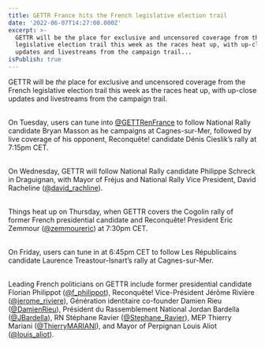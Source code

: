 ```yaml
---
title: GETTR France hits the French legislative election trail
date: '2022-06-07T14:27:00.000Z'
excerpt: >-
  GETTR will be the place for exclusive and uncensored coverage from the French
  legislative election trail this week as the races heat up, with up-close
  updates and livestreams from the campaign trail...
isPublish: true
---
```


GETTR will be _the_ place for exclusive and uncensored coverage from the French legislative election trail this week as the races heat up, with up-close updates and livestreams from the campaign trail.  
   
  
On Tuesday, users can tune into [@GETTRenFrance](https://gettr.com/user/gettrenfrance) to follow National Rally candidate Bryan Masson as he campaigns at Cagnes-sur-Mer, followed by live coverage of his opponent, Reconquête! candidate Dénis Cieslik’s rally at 7:15pm CET.  
   
  
On Wednesday, GETTR will follow National Rally candidate Philippe Schreck in Draguignan, with Mayor of Fréjus and National Rally Vice President, David Racheline ([@david_rachline](https://gettr.com/user/david_rachline)).  
   
  
Things heat up on Thursday, when GETTR covers the Cogolin rally of former French presidential candidate and Reconquête! President Eric Zemmour ([@zemmoureric](https://gettr.com/user/zemmoureric)) at 7:30pm CET.  
   
  
On Friday, users can tune in at 6:45pm CET to follow Les Républicains candidate Laurence Treastour-Isnart’s rally at Cagnes-sur-Mer.  
   
  
Leading French politicians on GETTR include former presidential candidate Florian Philippot ([@f_philippot](https://gettr.com/user/f_philippot)), Reconquête! Vice-Président Jérôme Rivière ([@jerome_riviere](https://gettr.com/user/jerome_riviere)), Génération identitaire co-founder Damien Rieu ([@DamienRieu](https://gettr.com/user/damienrieu)), Président du Rassemblement National Jordan Bardella ([@JBardella](https://gettr.com/user/jbardella)), RN Stéphane Ravier ([@Stephane_Ravier](https://gettr.com/user/Stephane_Ravier)), MEP Thierry Mariani ([@ThierryMARIANI](https://gettr.com/user/ThierryMARIANI)), and Mayor of Perpignan Louis Aliot ([@louis_aliot](https://gettr.com/user/louis_aliot)).
